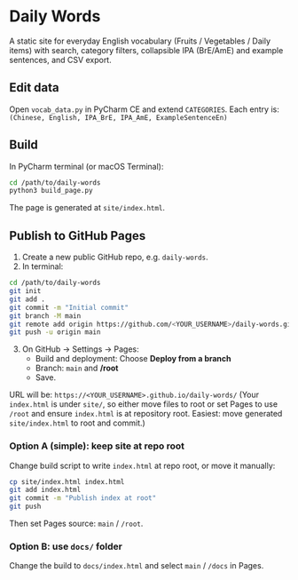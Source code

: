 
# Daily Words

A static site for everyday English vocabulary (Fruits / Vegetables / Daily items) with search, category filters, collapsible IPA (BrE/AmE) and example sentences, and CSV export.

## Edit data
Open `vocab_data.py` in PyCharm CE and extend `CATEGORIES`. Each entry is:
`(Chinese, English, IPA_BrE, IPA_AmE, ExampleSentenceEn)`

## Build
In PyCharm terminal (or macOS Terminal):

```bash
cd /path/to/daily-words
python3 build_page.py
```

The page is generated at `site/index.html`.

## Publish to GitHub Pages
1. Create a new public GitHub repo, e.g. `daily-words`.
2. In terminal:

```bash
cd /path/to/daily-words
git init
git add .
git commit -m "Initial commit"
git branch -M main
git remote add origin https://github.com/<YOUR_USERNAME>/daily-words.git
git push -u origin main
```

3. On GitHub -> Settings -> Pages:
   - Build and deployment: Choose **Deploy from a branch**
   - Branch: `main` and **/root**
   - Save.

URL will be: `https://<YOUR_USERNAME>.github.io/daily-words/`
(Your `index.html` is under `site/`, so either move files to root or set Pages to use `/root` and ensure `index.html` is at repository root. Easiest: move generated `site/index.html` to root and commit.)

### Option A (simple): keep site at repo root
Change build script to write `index.html` at repo root, or move it manually:
```bash
cp site/index.html index.html
git add index.html
git commit -m "Publish index at root"
git push
```
Then set Pages source: `main` / `/root`.

### Option B: use `docs/` folder
Change the build to `docs/index.html` and select `main` / `/docs` in Pages.

